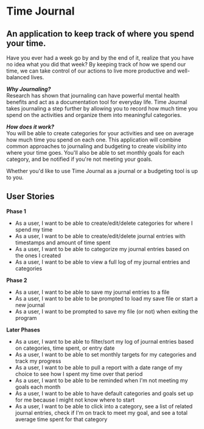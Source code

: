 # Time Journal

## An application to keep track of where you spend your time. 

Have you ever had a week go by and by the end of it, realize that you have no idea what you did that week? By keeping
 track of how we spend our time, we can take control of our actions to live more productive and well-balanced lives. 
 
_**Why Journaling?**_<br>
Research has shown that journaling can have powerful mental health benefits and act as a documentation tool for everyday
life. Time Journal takes journaling a step further by allowing you to record how much time you spend on the activities
and organize them into meaningful categories. 
 
_**How does it work?**_<br>
You will be able to create categories for your activities and see on average how much time you spend on each one. 
This application will combine common approaches to journaling and budgeting to create visibility into where your time
 goes. You'll also be able to set monthly goals for each category, and be notified if you're not meeting your goals. 
 
Whether you'd like to use Time Journal as a journal or a budgeting tool is up to you. <br>

## User Stories
**Phase 1**
- As a user, I want to be able to create/edit/delete categories for where I spend my time 
- As a user, I want to be able to create/edit/delete journal entries with timestamps and amount of time spent
- As a user, I want to be able to categorize my journal entries based on the ones I created
- As a user, I want to be able to view a full log of my journal entries and categories

**Phase 2**
- As a user, I want to be able to save my journal entries to a file
- As a user, I want to be able to be prompted to load my save file or start a new journal
- As a user, I want to be prompted to save my file (or not) when exiting the program

**Later Phases**
- As a user, I want to be able to filter/sort my log of journal entries based on categories, time spent, or entry date 
- As a user, I want to be able to set monthly targets for my categories and track my progress
- As a user, I want to be able to pull a report with a date range of my choice to see how I spent my time over that period
- As a user, I want to be able to be reminded when I'm not meeting my goals each month
- As a user, I want to be able to have default categories and goals set up for me because I might not know where to start
- As a user, I want to be able to click into a category, see a list of related journal entries, check if I'm on track to meet my goal, and see a total average time spent for that category
